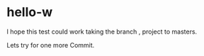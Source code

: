 hello-w
=======
I hope this test could work taking the branch , project to masters.

Lets try for one more Commit.
